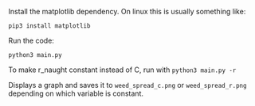 Install the matplotlib dependency. On linux this is usually something like:
```
pip3 install matplotlib
```

Run the code:
```
python3 main.py
```

To make r_naught constant instead of C, run with `python3 main.py -r`

Displays a graph and saves it to `weed_spread_c.png` or `weed_spread_r.png` depending on which variable is constant.
